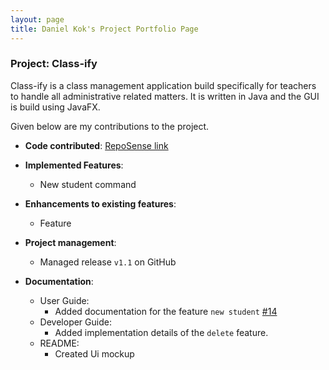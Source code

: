 ```yaml
---
layout: page
title: Daniel Kok's Project Portfolio Page
---
```


### Project: Class-ify

Class-ify is a class management application build specifically for teachers to handle all administrative related matters.
It is written in Java and the GUI is build using JavaFX.

Given below are my contributions to the project.

* **Code contributed**: [RepoSense link](https://nus-cs2103-ay2223s1.github.io/tp-dashboard/?search=danielk0k&breakdown=true)

* **Implemented Features**:
    * New student command

* **Enhancements to existing features**:
    * Feature

* **Project management**:
    * Managed release `v1.1` on GitHub

* **Documentation**:
    * User Guide:
        * Added documentation for the feature `new student` [\#14]()
    * Developer Guide:
        * Added implementation details of the `delete` feature.
    * README:
        * Created Ui mockup
